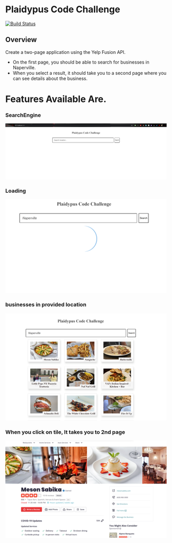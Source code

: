 # Plaidypus Code Challenge

[![Build Status](https://travis-ci.org/joemccann/dillinger.svg?branch=master)](https://travis-ci.org/joemccann/dillinger)

## Overview

Create a two-page application using the Yelp Fusion API.

- On the first page, you should be able to search for businesses in Naperville.
- When you select a result, it should take you to a second page where you can see details about the business.

# Features Available Are.

### SearchEngine

![Test Image 4](https://github.com/palashjain2801/Plaidypus-Code-Challenge/blob/master/images/1.PNG)

### Loading
![Test Image 4](https://github.com/palashjain2801/Plaidypus-Code-Challenge/blob/master/images/2.PNG)

### businesses in provided location
![Test Image 4](https://github.com/palashjain2801/Plaidypus-Code-Challenge/blob/master/images/3.PNG)

### When you click on tile, It takes you to 2nd page
![Test Image 4](https://github.com/palashjain2801/Plaidypus-Code-Challenge/blob/master/images/4.PNG)

